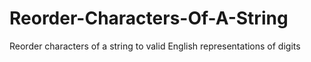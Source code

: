 # Reorder-Characters-Of-A-String
Reorder characters of a string to valid English representations of digits
